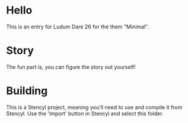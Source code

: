 # Hello

This is an entry for Ludum Dare 26 for the them "Minimal".

# Story

The fun part is, you can figure the story out yourself!

# Building

This is a Stencyl project, meaning you'll need to use and compile it from Stencyl. Use the 'Import' button in Stencyl and select this folder.
